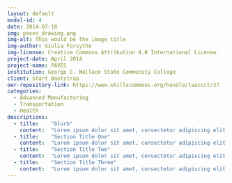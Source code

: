 ```yaml
---
layout: default
modal-id: 4
date: 2014-07-18
img: paves_drawing.png
img-alt: This would be the image title
img-author: Giulia Forsythe
img-license: Creative Commons Attribution 4.0 International License.
project-date: April 2014
project-name: PAVES
institution: George C. Wallace State Community College
client: Start Bootstrap
oer-repository-link: https://www.skillscommons.org/handle/taaccct/37
categories:
  - Advanced Manufacturing
  - Transportation
  - Health
descriptions:
  - title:    "blurb"
    content:  "Lorem ipsum dolor sit amet, consectetur adipiscing elit."
  - title:    "Section Title One"
    content:  "Lorem ipsum dolor sit amet, consectetur adipiscing elit."
  - title:    "Section Title Two"
    content:  "Lorem ipsum dolor sit amet, consectetur adipiscing elit."
  - title:    "Section Title Three"
    content:  "Lorem ipsum dolor sit amet, consectetur adipiscing elit."
---
```


